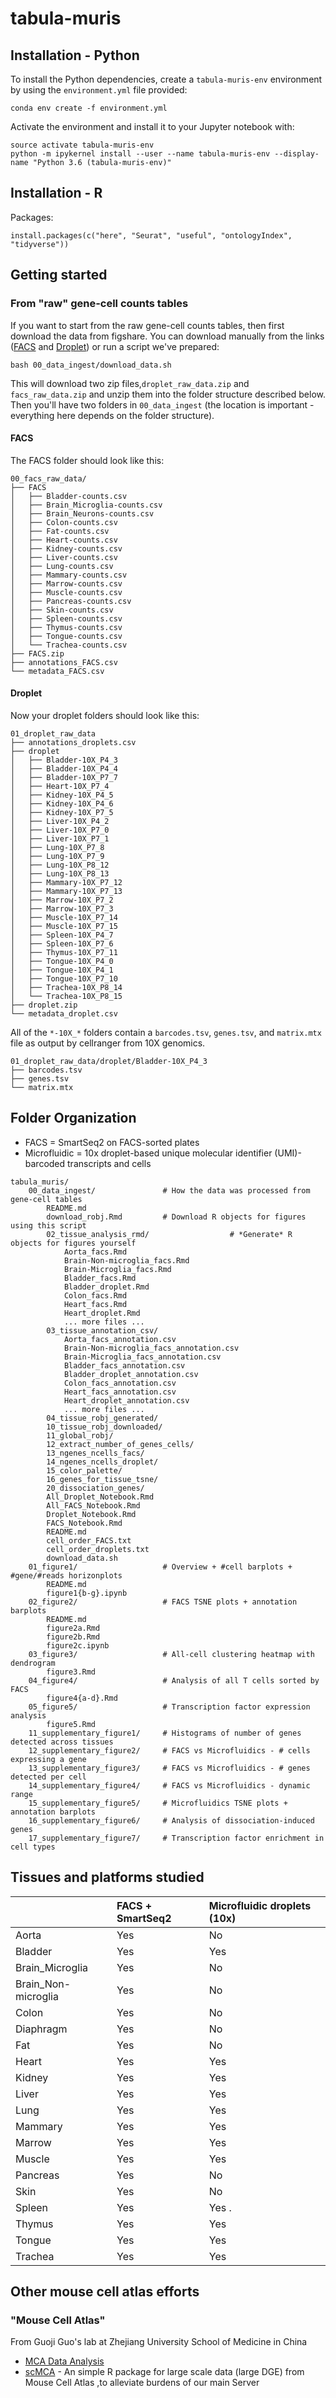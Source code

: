 # tabula-muris

## Installation - Python

To install the Python dependencies, create a `tabula-muris-env` environment by using the `environment.yml` file provided:

```
conda env create -f environment.yml
```

Activate the environment and install it to your Jupyter notebook with:

```
source activate tabula-muris-env
python -m ipykernel install --user --name tabula-muris-env --display-name "Python 3.6 (tabula-muris-env)"
```

## Installation - R

Packages:

```
install.packages(c("here", "Seurat", "useful", "ontologyIndex", "tidyverse"))
```

## Getting started

### From "raw" gene-cell counts tables

If you want to start from the raw gene-cell counts tables, then first download the data from figshare. You can download manually from the links ([FACS](https://figshare.com/articles/Single-cell_RNA-seq_data_from_Smart-seq2_sequencing_of_FACS_sorted_cells/5715040) and [Droplet](https://figshare.com/articles/Single-cell_RNA-seq_data_from_microfluidic_emulsion/5715025)) or run a script we've prepared:

```
bash 00_data_ingest/download_data.sh
```

This will download two zip files,`droplet_raw_data.zip` and `facs_raw_data.zip` and unzip them into the folder structure described below. Then you'll have two folders in `00_data_ingest` (the location is important - everything here depends on the folder structure). 


#### FACS

The FACS folder should look like this:

```
00_facs_raw_data/
├── FACS
│   ├── Bladder-counts.csv
│   ├── Brain_Microglia-counts.csv
│   ├── Brain_Neurons-counts.csv
│   ├── Colon-counts.csv
│   ├── Fat-counts.csv
│   ├── Heart-counts.csv
│   ├── Kidney-counts.csv
│   ├── Liver-counts.csv
│   ├── Lung-counts.csv
│   ├── Mammary-counts.csv
│   ├── Marrow-counts.csv
│   ├── Muscle-counts.csv
│   ├── Pancreas-counts.csv
│   ├── Skin-counts.csv
│   ├── Spleen-counts.csv
│   ├── Thymus-counts.csv
│   ├── Tongue-counts.csv
│   └── Trachea-counts.csv
├── FACS.zip
├── annotations_FACS.csv
└── metadata_FACS.csv
```

#### Droplet

Now your droplet folders should look like this:

```
01_droplet_raw_data
├── annotations_droplets.csv
├── droplet
│   ├── Bladder-10X_P4_3
│   ├── Bladder-10X_P4_4
│   ├── Bladder-10X_P7_7
│   ├── Heart-10X_P7_4
│   ├── Kidney-10X_P4_5
│   ├── Kidney-10X_P4_6
│   ├── Kidney-10X_P7_5
│   ├── Liver-10X_P4_2
│   ├── Liver-10X_P7_0
│   ├── Liver-10X_P7_1
│   ├── Lung-10X_P7_8
│   ├── Lung-10X_P7_9
│   ├── Lung-10X_P8_12
│   ├── Lung-10X_P8_13
│   ├── Mammary-10X_P7_12
│   ├── Mammary-10X_P7_13
│   ├── Marrow-10X_P7_2
│   ├── Marrow-10X_P7_3
│   ├── Muscle-10X_P7_14
│   ├── Muscle-10X_P7_15
│   ├── Spleen-10X_P4_7
│   ├── Spleen-10X_P7_6
│   ├── Thymus-10X_P7_11
│   ├── Tongue-10X_P4_0
│   ├── Tongue-10X_P4_1
│   ├── Tongue-10X_P7_10
│   ├── Trachea-10X_P8_14
│   └── Trachea-10X_P8_15
├── droplet.zip
└── metadata_droplet.csv
```

All of the `*-10X_*` folders contain a `barcodes.tsv`, `genes.tsv`, and `matrix.mtx` file as output by cellranger from 10X genomics.

```
01_droplet_raw_data/droplet/Bladder-10X_P4_3
├── barcodes.tsv
├── genes.tsv
└── matrix.mtx

```



## Folder Organization

* FACS = SmartSeq2 on FACS-sorted plates
* Microfluidic = 10x droplet-based unique molecular identifier (UMI)-barcoded transcripts and cells

```
tabula_muris/
    00_data_ingest/               # How the data was processed from gene-cell tables
        README.md
        download_robj.Rmd         # Download R objects for figures using this script
        02_tissue_analysis_rmd/                  # *Generate* R objects for figures yourself
            Aorta_facs.Rmd
            Brain-Non-microglia_facs.Rmd
            Brain-Microglia_facs.Rmd
            Bladder_facs.Rmd
            Bladder_droplet.Rmd
            Colon_facs.Rmd
            Heart_facs.Rmd
            Heart_droplet.Rmd
            ... more files ...
        03_tissue_annotation_csv/
            Aorta_facs_annotation.csv
            Brain-Non-microglia_facs_annotation.csv
            Brain-Microglia_facs_annotation.csv
            Bladder_facs_annotation.csv
            Bladder_droplet_annotation.csv
            Colon_facs_annotation.csv
            Heart_facs_annotation.csv
            Heart_droplet_annotation.csv
            ... more files ...
        04_tissue_robj_generated/
        10_tissue_robj_downloaded/
        11_global_robj/
        12_extract_number_of_genes_cells/
        13_ngenes_ncells_facs/
        14_ngenes_ncells_droplet/
        15_color_palette/
        16_genes_for_tissue_tsne/
        20_dissociation_genes/
        All_Droplet_Notebook.Rmd
        All_FACS_Notebook.Rmd
        Droplet_Notebook.Rmd
        FACS_Notebook.Rmd
        README.md
        cell_order_FACS.txt
        cell_order_droplets.txt
        download_data.sh
    01_figure1/                   # Overview + #cell barplots + #gene/#reads horizonplots
        README.md
        figure1{b-g}.ipynb
    02_figure2/                   # FACS TSNE plots + annotation barplots
        README.md
        figure2a.Rmd
        figure2b.Rmd
        figure2c.ipynb
    03_figure3/                   # All-cell clustering heatmap with dendrogram
        figure3.Rmd
    04_figure4/                   # Analysis of all T cells sorted by FACS
        figure4{a-d}.Rmd
    05_figure5/                   # Transcription factor expression analysis
        figure5.Rmd
    11_supplementary_figure1/     # Histograms of number of genes detected across tissues
    12_supplementary_figure2/     # FACS vs Microfluidics - # cells expressing a gene
    13_supplementary_figure3/     # FACS vs Microfluidics - # genes detected per cell
    14_supplementary_figure4/     # FACS vs Microfluidics - dynamic range
    15_supplementary_figure5/     # Microfluidics TSNE plots + annotation barplots
    16_supplementary_figure6/     # Analysis of dissociation-induced genes
    17_supplementary_figure7/     # Transcription factor enrichment in cell types
```

## Tissues and platforms studied

|                     | FACS + SmartSeq2 | Microfluidic droplets (10x) |
|:--------------------|:-----------------|:----------------------------|
| Aorta               | Yes              | No                          |
| Bladder             | Yes              | Yes                         |
| Brain_Microglia     | Yes              | No                          |
| Brain_Non-microglia | Yes              | No                          |
| Colon               | Yes              | No                          |
| Diaphragm           | Yes              | No                          |
| Fat                 | Yes              | No                          |
| Heart               | Yes              | Yes                         |
| Kidney              | Yes              | Yes                         |
| Liver               | Yes              | Yes                         |
| Lung                | Yes              | Yes                         |
| Mammary             | Yes              | Yes                         |
| Marrow              | Yes              | Yes                         |
| Muscle              | Yes              | Yes                         |
| Pancreas            | Yes              | No                          |
| Skin                | Yes              | No                          |
| Spleen              | Yes              | Yes .                       |
| Thymus              | Yes              | Yes                         |
| Tongue              | Yes              | Yes                         |
| Trachea             | Yes              | Yes                         |


## Other mouse cell atlas efforts

### "Mouse Cell Atlas"

From Guoji Guo's lab at Zhejiang University School of Medicine in China

- [MCA Data Analysis](https://github.com/ggjlab/mca_data_analysis)
- [scMCA](https://github.com/ggjlab/scMCA) - An simple R package for large scale data (large DGE) from Mouse Cell Atlas ,to alleviate burdens of our main Server

